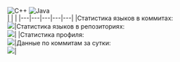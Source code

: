 <style>
td, th {
   border: none!important;
}
</style>

![C++](https://img.shields.io/badge/c++-%2300599C.svg?style=for-the-badge&logo=c%2B%2B&logoColor=white)
![Java](https://img.shields.io/badge/java-%23ED8B00.svg?style=for-the-badge&logo=openjdk&logoColor=white)
<br>
|   |   |
|---|---|---|---|---|
|Статистика языков в коммитах:<br>![](https://github-profile-summary-cards.vercel.app/api/cards/most-commit-language?username=daniilshat&theme=solarized_dark)|Статистика языков в репозиториях:<br>![](https://github-profile-summary-cards.vercel.app/api/cards/repos-per-language?username=darvik80&theme=solarized_dark)|
|Статистика профиля:<br>![](https://github-profile-summary-cards.vercel.app/api/cards/stats?username=darvik80&theme=solarized_dark)|Данные по коммитам за сутки:<br>![](https://github-profile-summary-cards.vercel.app/api/cards/productive-time?username=darvik80&theme=solarized_dark)|
